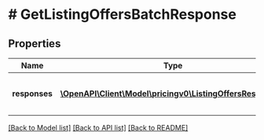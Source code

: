 # # GetListingOffersBatchResponse

## Properties

Name | Type | Description | Notes
------------ | ------------- | ------------- | -------------
**responses** | [**\OpenAPI\Client\Model\pricingv0\ListingOffersResponse[]**](ListingOffersResponse.md) | A list of &#x60;getListingOffers&#x60; batched responses. | [optional]

[[Back to Model list]](../../README.md#models) [[Back to API list]](../../README.md#endpoints) [[Back to README]](../../README.md)
